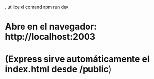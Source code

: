 
. utilice el comand npm run dev
# Abre en el navegador: http://localhost:2003
# (Express sirve automáticamente el index.html desde /public)
